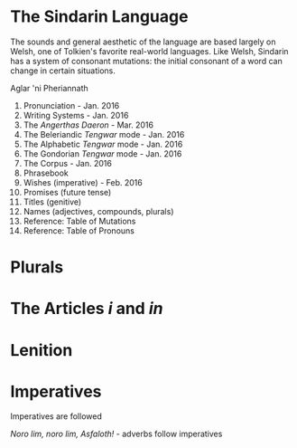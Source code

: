 # The Sindarin Language

The sounds and general aesthetic of the language are based largely on Welsh, one of Tolkien's favorite real-world languages. Like Welsh, Sindarin has a system of consonant mutations: the initial consonant of a word can change in certain situations.

Aglar 'ni Pheriannath

1. Pronunciation - Jan. 2016
2. Writing Systems - Jan. 2016
  1. The _Angerthas Daeron_ - Mar. 2016
  2. The Beleriandic _Tengwar_ mode - Jan. 2016
  3. The Alphabetic _Tengwar_ mode - Jan. 2016
  4. The Gondorian _Tengwar_ mode - Jan. 2016
3. The Corpus - Jan. 2016
4. Phrasebook
5. Wishes (imperative) - Feb. 2016
6. Promises (future tense)
6. Titles (genitive)
7. Names (adjectives, compounds, plurals)
13. Reference: Table of Mutations
14. Reference: Table of Pronouns

# Plurals

# The Articles _i_ and _in_

# Lenition

# Imperatives

Imperatives are followed

_Noro lim, noro lim, Asfaloth!_ - adverbs follow imperatives

